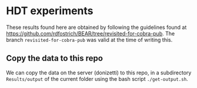 # HDT experiments
These results found here are obtained by following the guidelines found at https://github.com/rdfostrich/BEAR/tree/revisited-for-cobra-pub.
The branch `revisited-for-cobra-pub` was valid at the time of writing this.

## Copy the data to this repo

We can copy the data on the server (donizetti) to this repo, in a subdirectory `Results/output` of the current folder
using the bash script `./get-output.sh`.
